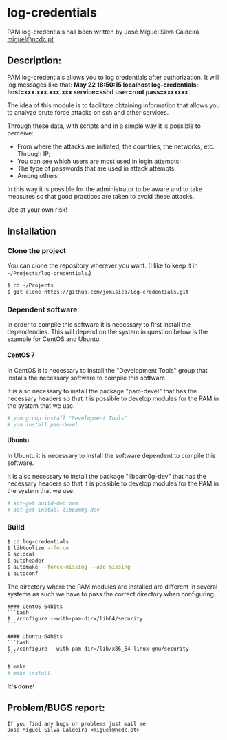 # log-credentials
PAM log-credentials has been written by José Miguel Silva Caldeira <miguel@ncdc.pt>.

## Description:
PAM log-credentials allows you to log credentials after authorization.
It will log messages like that:
**May 22 18:50:15 localhost log-credentials: host=xxx.xxx.xxx.xxx service=sshd user=root pass=xxxxxxx**.

The idea of this module is to facilitate obtaining information that allows you to analyze brute force attacks on ssh and other services.

Through these data, with scripts and in a simple way it is possible to perceive:
* From where the attacks are initiated, the countries, the networks, etc. Through IP;
* You can see which users are most used in login attempts;
* The type of passwords that are used in attack attempts;
* Among others.

In this way it is possible for the administrator to be aware and to take measures so that good practices are taken to avoid these attacks.

Use at your own risk!

## Installation

### Clone the project
You can clone the repository wherever you want. (I like to keep it in `~/Projects/log-credentials`.)

```Bash
$ cd ~/Projects
$ git clone https://github.com/jomisica/log-credentials.git
```

### Dependent software
In order to compile this software it is necessary to first install the dependencies. This will depend on the system in question below is the example for CentOS and Ubuntu.

#### CentOS 7
In CentOS it is necessary to install the "Development Tools" group that installs the necessary software to compile this software.

It is also necessary to install the package "pam-devel" that has the necessary headers so that it is possible to develop modules for the PAM in the system that we use.

```Bash
# yum group install "Development Tools"
# yum install pam-devel
```

#### Ubuntu
In Ubuntu it is necessary to install the software dependent to compile this software.

It is also necessary to install the package "libpam0g-dev" that has the necessary headers so that it is possible to develop modules for the PAM in the system that we use.

```bash
# apt-get build-dep pam
# apt-get install libpam0g-dev
```

### Build
```Bash
$ cd log-credentials
$ libtoolize --force
$ aclocal
$ autoheader
$ automake --force-missing --add-missing
$ autoconf
```
The directory where the PAM modules are installed are different in several systems as such we have to pass the correct directory when configuring.

	#### CentOS 64bits
	```bash
	$ ./configure --with-pam-dir=/lib64/security
	```

	#### Ubuntu 64bits
	```bash
	$ ./configure --with-pam-dir=/lib/x86_64-linux-gnu/security
	```

```bash
$ make
# make install
```

**It's done!**

## Problem/BUGS report:
	If you find any bugs or problems just mail me
	José Miguel Silva Caldeira <miguel@ncdc.pt>
